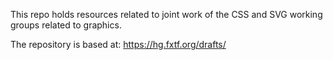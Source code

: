 This repo holds resources related to joint work of the CSS and SVG working
groups related to graphics.

The repository is based at: https://hg.fxtf.org/drafts/
